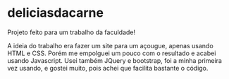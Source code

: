 # deliciasdacarne
Projeto feito para um trabalho da faculdade!

A ideia do trabalho era fazer um site para um açougue, apenas usando HTML e CSS.
Porém me empolguei um pouco com o resultado e acabei usando Javascript. Usei também JQuery e bootstrap, foi a minha primeira vez usando, e gostei muito, pois achei que facilita bastante o código.
